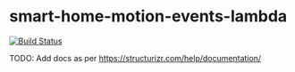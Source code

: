 # smart-home-motion-events-lambda

[![Build Status](https://travis-ci.org/pauldailly/smart-home-motion-events-lambda.png)](https://travis-ci.org/pauldailly/smart-home-motion-events-lambda)

TODO: Add docs as per https://structurizr.com/help/documentation/
